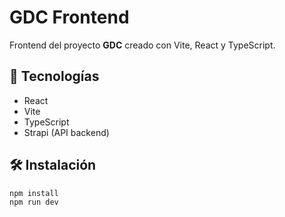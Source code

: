 # GDC Frontend

Frontend del proyecto **GDC** creado con Vite, React y TypeScript.

## 🚀 Tecnologías

- React
- Vite
- TypeScript
- Strapi (API backend)

## 🛠️ Instalación

```bash
npm install
npm run dev
